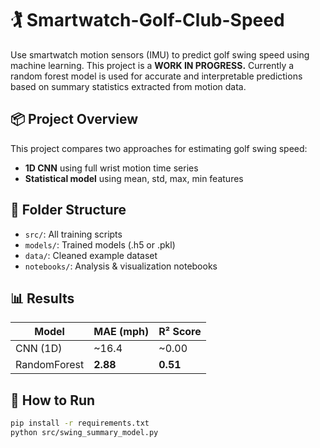 # 🏌️ Smartwatch-Golf-Club-Speed

Use smartwatch motion sensors (IMU) to predict golf swing speed using machine learning. This project is a **WORK IN PROGRESS.** Currently a random forest model is used for accurate and interpretable predictions based on summary statistics extracted from motion data.

## 📦 Project Overview

This project compares two approaches for estimating golf swing speed:

- **1D CNN** using full wrist motion time series
- **Statistical model** using mean, std, max, min features

## 📁 Folder Structure

- `src/`: All training scripts
- `models/`: Trained models (.h5 or .pkl)
- `data/`: Cleaned example dataset
- `notebooks/`: Analysis & visualization notebooks

## 📊 Results

| Model        | MAE (mph) | R² Score |
|--------------|-----------|----------|
| CNN (1D)     | ~16.4     | ~0.00    |
| RandomForest | **2.88**  | **0.51** |

## 🚀 How to Run

```bash
pip install -r requirements.txt
python src/swing_summary_model.py
